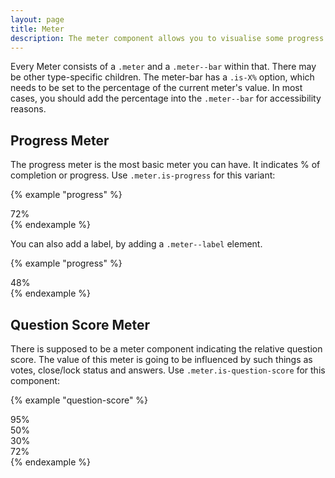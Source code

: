 ```yaml
---
layout: page
title: Meter
description: The meter component allows you to visualise some progress or score.
---
```


Every Meter consists of a `.meter` and a `.meter--bar` within that. There may be other type-specific children. The meter-bar has a `.is-X%` option, which needs to be set to the percentage of the current meter's value. In most cases, you should add the percentage into the `.meter--bar` for accessibility reasons.

## Progress Meter

The progress meter is the most basic meter you can have. It indicates % of completion or progress. Use `.meter.is-progress` for this variant:

{% example "progress" %}
<div class="meter is-progress">
    <div class="meter--bar is-72%">72%</div>
</div>
{% endexample %}

You can also add a label, by adding a `.meter--label` element.

{% example "progress" %}
<div class="meter is-progress" style="max-width: 400px;">
    <div class="meter--bar is-48%"></div>
    <div class="meter--label">48%</div>
</div>
{% endexample %}

## Question Score Meter

There is supposed to be a meter component indicating the relative question score. The value of this meter is going to be influenced by such things as votes, close/lock status and answers. Use `.meter.is-question-score` for this component:

{% example "question-score" %}
<div class="meter is-question-score h-m-2">
    <div class="meter--bar is-95%">95%</div>
</div>
<div class="meter is-question-score h-m-2">
    <div class="meter--bar is-50%">50%</div>
</div>
<div class="meter is-question-score h-m-2">
    <div class="meter--bar is-30%">30%</div>
</div>
<div class="meter is-question-score h-m-2" style="max-width: 75px;">
    <div class="meter--bar is-72%">72%</div>
</div>
{% endexample %}